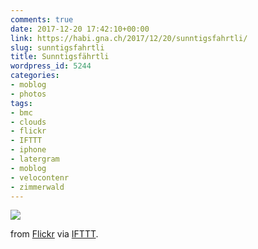 ```yaml
---
comments: true
date: 2017-12-20 17:42:10+00:00
link: https://habi.gna.ch/2017/12/20/sunntigsfahrtli/
slug: sunntigsfahrtli
title: Sunntigsfährtli
wordpress_id: 5244
categories:
- moblog
- photos
tags:
- bmc
- clouds
- flickr
- IFTTT
- iphone
- latergram
- moblog
- velocontenr
- zimmerwald
---
```


![](http://ift.tt/2B8o0bz)  

  

from [Flickr](http://ift.tt/2BNhKK1) via [IFTTT](http://ift.tt/1c4nCfM).
